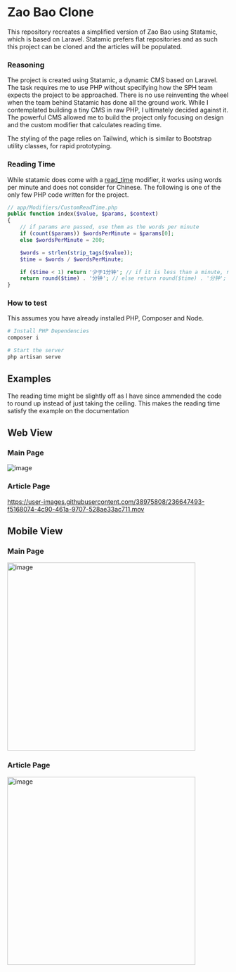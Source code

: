 # Zao Bao Clone

This repository recreates a simplified version of Zao Bao using Statamic, which is based on Laravel. Statamic prefers flat repositories and as such this project can be cloned and the articles will be populated.

### Reasoning

The project is created using Statamic, a dynamic CMS based on Laravel. The task requires me to use PHP without specifying how the SPH team expects the project to be approached. There is no use reinventing the wheel when the team behind Statamic has done all the ground work. While I contemplated building a tiny CMS in raw PHP, I ultimately decided against it. The powerful CMS allowed me to build the project only focusing on design and the custom modifier that calculates reading time.

The styling of the page relies on Tailwind, which is similar to Bootstrap utility classes, for rapid prototyping.

### Reading Time

While statamic does come with a [read_time](https://statamic.dev/modifiers/read_time) modifier, it works using words per minute and does not consider for Chinese. The following is one of the only few PHP code written for the project.

```php
// app/Modifiers/CustomReadTime.php
public function index($value, $params, $context)
{
    // if params are passed, use them as the words per minute
    if (count($params)) $wordsPerMinute = $params[0];
    else $wordsPerMinute = 200;

    $words = strlen(strip_tags($value));
    $time = $words / $wordsPerMinute;

    if ($time < 1) return '少于1分钟'; // if it is less than a minute, return "少于1分钟"
    return round($time) . '分钟'; // else return round($time) . '分钟';
}
```

### How to test

This assumes you have already installed PHP, Composer and Node.

```bash
# Install PHP Dependencies
composer i

# Start the server
php artisan serve
```

## Examples

The reading time might be slightly off as I have since ammended the code to round up instead of just taking the ceiling. This makes the reading time satisfy the example on the documentation

## Web View

### Main Page

![image](https://user-images.githubusercontent.com/38975808/236646354-38020337-5633-4fcd-8975-f2acae231c00.png)

### Article Page

https://user-images.githubusercontent.com/38975808/236647493-f5168074-4c90-461a-9707-528ae33ac711.mov

## Mobile View

### Main Page

<img width="428" alt="image" src="https://user-images.githubusercontent.com/38975808/236647865-9b16000f-c573-46aa-9b86-34271f0847ca.png">

### Article Page

<img width="428" alt="image" src="https://user-images.githubusercontent.com/38975808/236647858-82354b8b-4752-46e4-8843-38f037d9f018.png">
